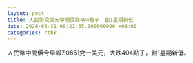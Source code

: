 ```yaml
---
layout: post
title: 人民幣兌美元中間價跌404點子　創1星期新低
date: 2020-03-31 09:21:35.000000000 +08:00
categories: rthk
---
```


人民幣中間價今早報7.0851兌一美元，大跌404點子，創1星期新低。
